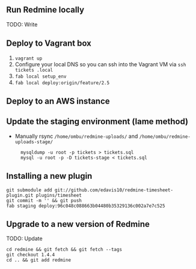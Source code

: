 ## Run Redmine locally
 
TODO: Write

## Deploy to Vagrant box

1. `vagrant up`
2. Configure your local DNS so you can ssh into the Vagrant VM via `ssh tickets
.local`
3. `fab local setup_env`
4. `fab local deploy:origin/feature/2.5`

## Deploy to an AWS instance
 
## Update the staging environment (lame method)

- Manually rsync `/home/ombu/redmine-uploads/` and
  `/home/ombu/redmine-uploads-stage/`

        mysqldump -u root -p tickets > tickets.sql
        mysql -u root -p -D tickets-stage < tickets.sql

## Installing a new plugin

    git submodule add git://github.com/edavis10/redmine-timesheet-plugin.git plugins/timesheet
    git commit -m '' && git push
    fab staging deploy:96c048c088663b04480b35329136c002a7e7c525

## Upgrade to a new version of Redmine

TODO: Update
    
    cd redmine && git fetch && git fetch --tags
    git checkout 1.4.4
    cd .. && git add redmine
